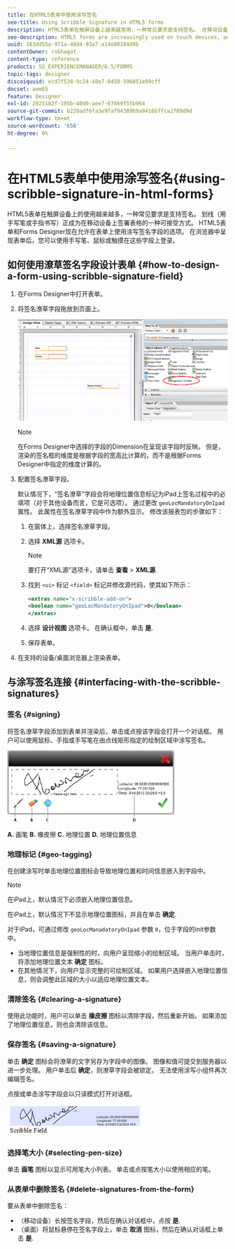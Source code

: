 ```yaml
---
title: 在HTML5表单中使用涂写签名
seo-title: Using Scribble Signature in HTML5 forms
description: HTML5表单在触屏设备上越来越常用，一种常见要求是支持签名。 在移动设备上签署文档已成为在移动设备上签署表单的一种可接受方式。
seo-description: HTML5 forms are increasingly used on touch devices, and one common requirement is to support signatures. Signing documents on mobile devices is becoming an accepted way of signing forms on mobile devices.
uuid: 163dd55a-971a-4dd4-93a7-a14e80184d9b
contentOwner: robhagat
content-type: reference
products: SG_EXPERIENCEMANAGER/6.5/FORMS
topic-tags: designer
discoiquuid: ecd7f538-9c24-48e7-8450-596851e99cff
docset: aem65
feature: Designer
exl-id: 2025182f-195b-40d0-aee7-67669f55b964
source-git-commit: b220adf6fa3e9faf94389b9a9416b7fca2f89d9d
workflow-type: tm+mt
source-wordcount: '658'
ht-degree: 0%

---
```


# 在HTML5表单中使用涂写签名{#using-scribble-signature-in-html-forms}

HTML5表单在触屏设备上的使用越来越多，一种常见要求是支持签名。 划线（用手写笔或手指书写）正成为在移动设备上签署表格的一种可接受方式。 HTML5表单和Forms Designer现在允许在表单上使用涂写签名字段的选项。 在浏览器中呈现表单后，您可以使用手写笔、鼠标或触摸在这些字段上登录。

## 如何使用潦草签名字段设计表单 {#how-to-design-a-form-using-scribble-signature-field}

1. 在Forms Designer中打开表单。
1. 将签名潦草字段拖放到页面上。

   ![designer_scribble](assets/designer_scribble.png)

   >[!NOTE]
   >
   >在Forms Designer中选择的字段的Dimension在呈现该字段时反映。 但是，渲染的签名框的维度是根据字段的宽高比计算的，而不是根据Forms Designer中指定的维度计算的。

1. 配置签名潦草字段。

   默认情况下，“签名潦草”字段会将地理位置信息标记为iPad上签名过程中的必填项（对于其他设备而言，它是可选项）。 通过更改 `geoLocMandatoryOnIpad` 属性。 此属性在签名潦草字段中作为额外显示。 修改该报表包的步骤如下：

   1. 在窗体上，选择签名潦草字段。
   1. 选择 **XML源** 选项卡。

      >[!NOTE]
      >
      >要打开“XML源”选项卡，请单击 **查看** > **XML源**.

   1. 找到 `<ui>` 标记 `<field>` 标记并修改源代码，使其如下所示：

      ```xml
      <extras name="x-scribble-add-on">
      <boolean name="geoLocMandatoryOnIpad">0</boolean>
      </extras>
      ```

   1. 选择 **设计视图** 选项卡。 在确认框中，单击 **是**.
   1. 保存表单。

1. 在支持的设备/桌面浏览器上渲染表单。

## 与涂写签名连接 {#interfacing-with-the-scribble-signatures}

### 签名 {#signing}

将签名潦草字段添加到表单并渲染后，单击或点按该字段会打开一个对话框。 用户可以使用鼠标、手指或手写笔在由点线矩形指定的绘制区域中涂写签名。

![地理位置](assets/geolocation.png)

**A.** 画笔 **B.** 橡皮擦 **C.** 地理位置 **D.** 地理位置信息

### 地理标记 {#geo-tagging}

在创建涂写时单击地理位置图标会导致地理位置和时间信息嵌入到字段中。

>[!NOTE]
在iPad上，默认情况下必须嵌入地理位置信息。

在iPad上，默认情况下不显示地理位置图标，并且在单击 **确定**.

对于iPad，可通过修改 `geoLocManadatoryOnIpad` 参数 `0`，位于字段的init参数中。

* 当地理位置信息是强制性的时，向用户呈现缩小的绘制区域。 当用户单击时，将添加地理位置文本 **确定** 图标。
* 在其他情况下，向用户显示完整的可绘制区域。 如果用户选择嵌入地理位置信息，则会调整此区域的大小以适应地理位置文本。

### 清除签名 {#clearing-a-signature}

使用此功能时，用户可以单击 **橡皮擦** 图标以清除字段，然后重新开始。 如果添加了地理位置信息，则也会清除该信息。

### 保存签名 {#saving-a-signature}

单击 **确定** 图标会将潦草的文字另存为字段中的图像。 图像和值可提交到服务器以进一步处理。 用户单击后 **确定**，则潦草字段会被锁定。 无法使用涂写小组件再次编辑签名。

点按或单击涂写字段会以只读模式打开对话框。

![3](assets/3.png)

### 选择笔大小 {#selecting-pen-size}

单击 **画笔** 图标以显示可用笔大小列表。 单击或点按笔大小以使用相应的笔。

### 从表单中删除签名 {#delete-signatures-from-the-form}

要从表单中删除签名：

* （移动设备）长按签名字段，然后在确认对话框中，点按 **是**.
* （桌面）将鼠标悬停在签名字段上，单击 **取消** 图标，然后在确认对话框上单击 **是**.
